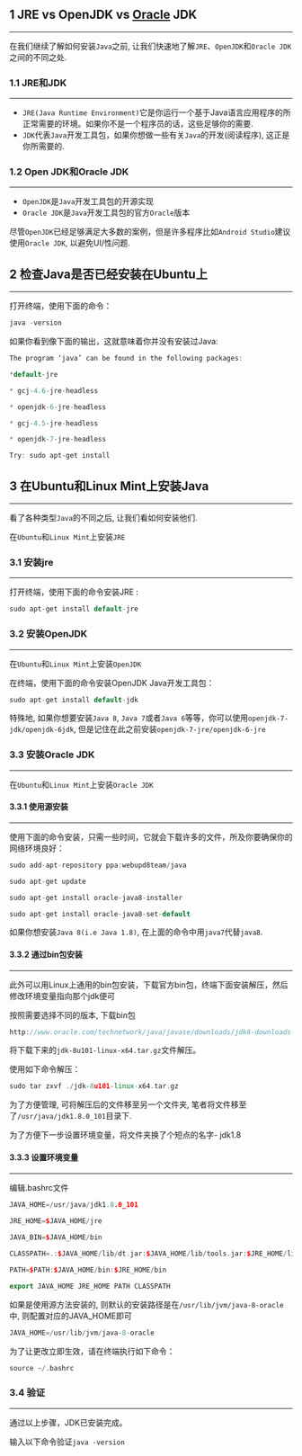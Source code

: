 ## 1 JRE vs OpenJDK vs [Oracle](https://www.linuxidc.com/topicnews.aspx?tid=12) JDK

------

在我们继续了解如何安装`Java`之前, 让我们快速地了解`JRE`、`OpenJDK`和`Oracle JDK`之间的不同之处.

### 1.1 JRE和JDK

------

- `JRE(Java Runtime Environment)`它是你运行一个基于Java语言应用程序的所正常需要的环境。如果你不是一个程序员的话，这些足够你的需要.
- `JDK`代表`Java`开发工具包，如果你想做一些有关`Java`的开发(阅读程序), 这正是你所需要的.

### 1.2 Open JDK和Oracle JDK

------

- `OpenJDK`是`Java`开发工具包的开源实现
- `Oracle JDK`是`Java`开发工具包的官方`Oracle`版本

尽管`OpenJDK`已经足够满足大多数的案例，但是许多程序比如`Android Studio`建议使用`Oracle JDK`, 以避免UI/性问题.

## 2 检查Java是否已经安装在Ubuntu上

------

打开终端，使用下面的命令：

```cpp
java -version
```

如果你看到像下面的输出，这就意味着你并没有安装过Java:

```cpp
The program ‘java’ can be found in the following packages:

*default-jre

* gcj-4.6-jre-headless

* openjdk-6-jre-headless

* gcj-4.5-jre-headless

* openjdk-7-jre-headless

Try: sudo apt-get install
```

## 3 在Ubuntu和Linux Mint上安装Java

------

看了各种类型`Java`的不同之后, 让我们看如何安装他们.

在`Ubuntu`和`Linux Mint`上安装`JRE`

### 3.1 安装jre

------

打开终端，使用下面的命令安装JRE :

```cpp
sudo apt-get install default-jre
```

### 3.2 安装OpenJDK

------

在`Ubuntu`和`Linux Mint`上安装`OpenJDK`

在终端，使用下面的命令安装OpenJDK Java开发工具包：

```cpp
sudo apt-get install default-jdk
```

特殊地, 如果你想要安装`Java 8`, `Java 7`或者`Java 6`等等，你可以使用`openjdk-7-jdk/openjdk-6jdk`, 但是记住在此之前安装`openjdk-7-jre/openjdk-6-jre`

### 3.3 安装Oracle JDK

------

在`Ubuntu`和`Linux Mint`上安装`Oracle JDK`

#### 3.3.1 使用源安装

------

使用下面的命令安装，只需一些时间，它就会下载许多的文件，所及你要确保你的网络环境良好：

```cpp
sudo add-apt-repository ppa:webupd8team/java

sudo apt-get update

sudo apt-get install oracle-java8-installer

sudo apt-get install oracle-java8-set-default
```

如果你想安装`Java 8(i.e Java 1.8)`, 在上面的命令中用`java7`代替`java8`.

#### 3.3.2 通过bin包安装

------

此外可以用Linux上通用的bin包安装，下载官方bin包，终端下面安装解压，然后修改环境变量指向那个jdk便可

按照需要选择不同的版本, 下载bin包

```cpp
http://www.oracle.com/technetwork/java/javase/downloads/jdk8-downloads-213315
```

将下载下来的`jdk-8u101-linux-x64.tar.gz`文件解压。

使用如下命令解压：

```cpp
sudo tar zxvf ./jdk-8u101-linux-x64.tar.gz
```

为了方便管理, 可将解压后的文件移至另一个文件夹, 笔者将文件移至了`/usr/java/jdk1.8.0_101`目录下.

为了方便下一步设置环境变量，将文件夹换了个短点的名字- jdk1.8

#### 3.3.3 设置环境变量

------

编辑.bashrc文件

```cpp
JAVA_HOME=/usr/java/jdk1.8.0_101
    
JRE_HOME=$JAVA_HOME/jre

JAVA_BIN=$JAVA_HOME/bin

CLASSPATH=.:$JAVA_HOME/lib/dt.jar:$JAVA_HOME/lib/tools.jar:$JRE_HOME/lib

PATH=$PATH:$JAVA_HOME/bin:$JRE_HOME/bin

export JAVA_HOME JRE_HOME PATH CLASSPATH
```

如果是使用源方法安装的, 则默认的安装路径是在`/usr/lib/jvm/java-8-oracle`中, 则配置对应的JAVA_HOME即可

```cpp
JAVA_HOME=/usr/lib/jvm/java-8-oracle
```

为了让更改立即生效，请在终端执行如下命令：

```cpp
source ~/.bashrc
```

### 3.4 验证

------

通过以上步骤，JDK已安装完成。

输入以下命令验证`java -version`

